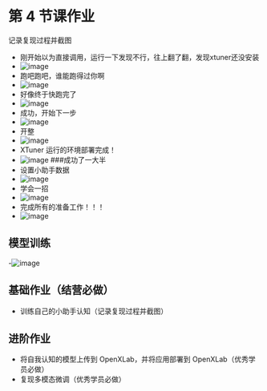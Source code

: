 # 第 4 节课作业

记录复现过程并截图

- 刚开始以为直接调用，运行一下发现不行，往上翻了翻，发现xtuner还没安装
- ![image](https://github.com/Mlinfeng/InternLM2/assets/50072711/e8823b5c-9a10-4bcc-a810-32947c8320ac)
- 跑吧跑吧，谁能跑得过你啊
- ![image](https://github.com/Mlinfeng/InternLM2/assets/50072711/ce7fdbaa-bca9-4377-9d1b-6cd921a4e216)
- 好像终于快跑完了
- ![image](https://github.com/Mlinfeng/InternLM2/assets/50072711/f1d5ac31-b878-49e9-a927-bcd2959880e3)
- 成功，开始下一步
- ![image](https://github.com/Mlinfeng/InternLM2/assets/50072711/cd23c406-523e-4b56-8b8f-8dbb030fd693)
- 开整
- ![image](https://github.com/Mlinfeng/InternLM2/assets/50072711/d2cd3c71-0d74-484e-bd29-2106fd8c44a4)
-  XTuner 运行的环境部署完成！
-  ![image](https://github.com/Mlinfeng/InternLM2/assets/50072711/c79a8522-5b56-4904-8cc5-a282b38ecf52)
  ###成功了一大半
- 设置小助手数据
- ![image](https://github.com/Mlinfeng/InternLM2/assets/50072711/6f03caa2-634c-44e5-a10a-faebe8cc053b)
- 学会一招
- ![image](https://github.com/Mlinfeng/InternLM2/assets/50072711/5d4ac5d4-67b4-4c46-b000-d98894b2f0ad)
- 完成所有的准备工作！！！
- ![image](https://github.com/Mlinfeng/InternLM2/assets/50072711/32558a38-c523-48b4-a553-d42501e60bc5)
## 模型训练
-![image](https://github.com/Mlinfeng/InternLM2/assets/50072711/82f859ea-b7a3-4ec1-bec2-d3486eba9161)







## 基础作业（结营必做）

- 训练自己的小助手认知（记录复现过程并截图）

## 进阶作业

- 将自我认知的模型上传到 OpenXLab，并将应用部署到 OpenXLab（优秀学员必做）
- 复现多模态微调（优秀学员必做）
